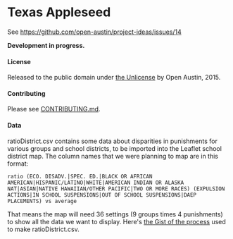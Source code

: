# Texas Appleseed 

See https://github.com/open-austin/project-ideas/issues/14

**Development in progress.**
#### License

Released to the public domain under [the Unlicense](http://unlicense.org/) by Open Austin, 2015.

#### Contributing

Please see [CONTRIBUTING.md](CONTRIBUTING.md).

#### Data

ratioDistrict.csv contains some data about disparities in punishments for various groups and school districts, to be imported into the Leaflet school district map. The column names that we were planning to map are in this format:

    ratio (ECO. DISADV.|SPEC. ED.|BLACK OR AFRICAN AMERICAN|HISPANIC/LATINO|WHITE|AMERICAN INDIAN OR ALASKA NAT|ASIAN|NATIVE HAWAIIAN/OTHER PACIFIC|TWO OR MORE RACES) (EXPULSION ACTIONS|IN SCHOOL SUSPENSIONS|OUT OF SCHOOL SUSPENSIONS|DAEP PLACEMENTS) vs average

That means the map will need 36 settings (9 groups times 4 punishments) to show all the data we want to display. Here's [the Gist of the process](https://gist.github.com/mscarey/bdec4603313dd81da530) used to make ratioDistrict.csv.
